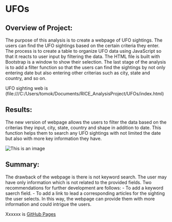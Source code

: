 # UFOs

## Overview of Project: 

The purpose of this analysis is to create a webpage of UFO sightings.  The users can find the UFO sightings based on the certain criteria they enter.  The process is to create a table to organize UFO data using JavaScript so that it reacts to user input by filtering the data.  The HTML file is built with Bootstrap is a window to show their selection.  The last stage of the analysis is to add a filter function so that the users can find the sightings by not only entering date but also entering other criterias such as city, state and country, and so on.   

UFO sighting web is (file:///C:/Users/tomok/Documents/RICE_AnalysisProject/UFOs/index.html)

## Results: 

The new version of webpage allows the users to filter the data based on the criterias they input, city, state, country and shape in addition to date.  This function helps them to search any UFO sightings with not limited the date but also with more key information they have.  

![This is an image]() 

## Summary:  

The drawback of the webpage is there is not keyword search.  The user may have only information which is not related to the provided fields.
Two recommendations for further development are follows:
    - To add a keyword saerch field. 
    - To add a link to lead a corresponding articles for the sighting the user selects.  In this way, the webpage can provide them with more information and could intrigue the users.     

Xxxxxx is [GitHub Pages](https://github.com/tomoko1T/UFOs)